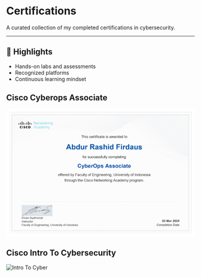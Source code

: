 # Certifications 

A curated collection of my completed certifications in cybersecurity.

---

## 🧠 Highlights

- Hands-on labs and assessments
- Recognized platforms
- Continuous learning mindset

## Cisco Cyberops Associate

![Cyberops](Photo/CyberOps_Associate.jpg)



## Cisco Intro To Cybersecurity

![Intro To Cyber](Photo/Cisco_Intro_To_Cybersecurity.jpg)

